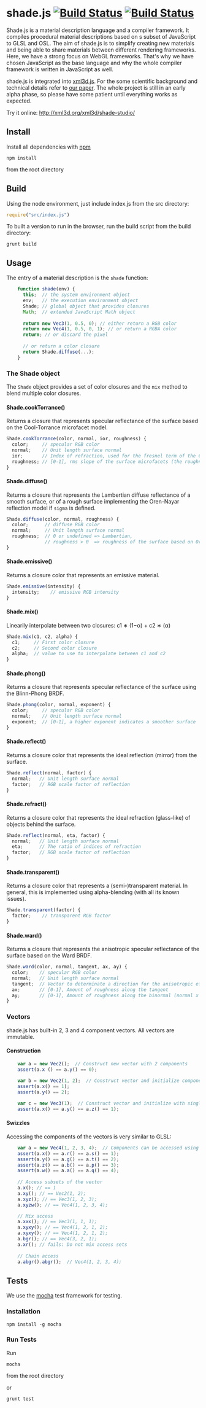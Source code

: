 # shade.js [![Build Status](https://img.shields.io/travis/xml3d/shade.js/develop.svg)](https://travis-ci.org/xml3d/shade.js)  [![Build Status](https://img.shields.io/npm/l/shade.js.svg)](http://opensource.org/licenses/MIT)

Shade.js is a material description language and a compiler framework.
It compiles procedural material descriptions based on s subset of JavaScript to GLSL and OSL.
The aim of shade.js is to simplify creating new materials and being able to share materials between different rendering
frameworks.
Here, we have a strong focus on WebGL frameworks.
That's why we have chosen JavaScript as the base language and why the whole compiler framework is written in JavaScript
as well.

shade.js is integrated into [xml3d.js](https://github.com/xml3d/xml3d.js).
For the some scientific background and technical details refer to [our paper](http://xml3d.org/xml3d/papers/shade.js/).
The whole project is still in an early alpha phase, so please have some patient until everything works as expected.


Try it online: http://xml3d.org/xml3d/shade-studio/

## Install

Install all dependencies with [npm](http://npmjs.org)

```
npm install
```

from the root directory

## Build

Using the node environment, just include index.js from the src directory:

```javascript
require("src/index.js")
```

To built a version to run in the browser, run the build script from the build directory:

```
grunt build
```

## Usage

The entry of a material description is the ```shade``` function:

```javascript
    function shade(env) {
      this;  // the system environment object
      env;   // the execution environment object
      Shade; // global object that provides closures
      Math;  // extended JavaScript Math object
      
      return new Vec3(1, 0.5, 0); // either return a RGB color
      return new Vec4(1, 0.5, 0, 1); // or return a RGBA color
      return; // or discard the pixel
      
      // or return a color closure
      return Shade.diffuse(...);
    }
```    

### The Shade object

The ```Shade``` object provides a set of color closures and the ```mix``` method to blend multiple color closures.


#### Shade.cookTorrance()
Returns a closure that represents specular reflectance of the surface based on the Cool-Torrance microfacet model.

```javascript
Shade.cookTorrance(color, normal, ior, roughness) {
  color;     // specular RGB color
  normal;    // Unit length surface normal
  ior;       // Index of refraction, used for the fresnel term of the Cook-Torrance model
  roughness; // [0-1], rms slope of the surface microfacets (the roughness of the material)
}
```

#### Shade.diffuse()
Returns a closure that represents the Lambertian diffuse reflectance of a smooth surface, or of a rough surface implementing the Oren-Nayar reflection model if ```sigma``` is defined.

```javascript
Shade.diffuse(color, normal, roughness) {
  color;      // diffuse RGB color
  normal;     // Unit length surface normal
  roughness;  // 0 or undefined => Lambertian,
              // roughness > 0  => roughness of the surface based on Oren-Nayar
}
```

#### Shade.emissive()
Returns a closure color that represents an emissive material.

```javascript
Shade.emissive(intensity) {
  intensity;    // emissive RGB intensity
}
```

#### Shade.mix()
Linearily interpolate between two closures: c1 ∗ (1−α) + c2 ∗ (α)

```javascript
Shade.mix(c1, c2, alpha) {
  c1;     // First color closure
  c2;     // Second color closure
  alpha;  // value to use to interpolate between c1 and c2
}
```

#### Shade.phong()
Returns a closure that represents specular reflectance of the surface using the Blinn-Phong BRDF.

```javascript
Shade.phong(color, normal, exponent) {
  color;     // specular RGB color
  normal;    // Unit length surface normal
  exponent;  // [0-1], a higher exponent indicates a smoother surface
}
```

#### Shade.reflect()
Returns a closure color that represents the ideal reflection (mirror) from the surface.

```javascript
Shade.reflect(normal, factor) {
  normal;   // Unit length surface normal
  factor;   // RGB scale factor of reflection
}
```

#### Shade.refract()
Returns a closure color that represents the ideal refraction (glass-like) of objects behind the surface.

```javascript
Shade.reflect(normal, eta, factor) {
  normal;   // Unit length surface normal
  eta;      // The ratio of indices of refraction
  factor;   // RGB scale factor of reflection
}
```

#### Shade.transparent()
Returns a closure color that represents a (semi-)transparent material.
In general, this is implemented using alpha-blending (with all its known issues).

```javascript
Shade.transparent(factor) {
  factor;    // transparent RGB factor
}
```


#### Shade.ward()
Returns a closure that represents the anisotropic specular reflectance of the surface based on the Ward BRDF.

```javascript
Shade.ward(color, normal, tangent, ax, ay) {
  color;    // specular RGB color
  normal;   // Unit length surface normal
  tangent;  // Vector to determinate a direction for the anisotropic effects
  ax;       // [0-1], Amount of roughness along the tangent
  ay;       // [0-1], Amount of roughness along the binormal (normal x tangent)
}
```

### Vectors

shade.js has built-in  2, 3 and 4 component vectors. All vectors are immutable.

#### Construction

```javascript
    var a = new Vec2();  // Construct new vector with 2 components
    assert(a.x () == a.y() == 0);
    
    var b = new Vec2(1, 2);  // Construct vector and initialize components
    assert(a.x() == 1);
    assert(a.y() == 2);

    var c = new Vec3(1);  // Construct vector and initialize with single value
    assert(a.x() == a.y() == a.z() == 1);

```    

#### Swizzles
Accessing the components of the vectors is very similar to GLSL:

```javascript
    var a = new Vec4(1, 2, 3, 4);  // Components can be accessed using sets x/y/z/w or r/g/b/a, s/t/p/q
    assert(a.x() == a.r() == a.s() == 1);
    assert(a.y() == a.g() == a.t() == 2);
    assert(a.z() == a.b() == a.p() == 3);
    assert(a.w() == a.a() == a.q() == 4);
    
    // Access subsets of the vector
    a.x(); // == 1
    a.xy(); // == Vec2(1, 2);
    a.xyz(); // == Vec3(1, 2, 3);
    a.xyzw(); // == Vec4(1, 2, 3, 4);

    // Mix access
    a.xxx(); // == Vec3(1, 1, 1);
    a.xyxy(); // == Vec4(1, 2, 1, 2);
    a.xyxy(); // == Vec4(1, 2, 1, 2);
    a.bgr(); // == Vec4(3, 2, 1);
    a.xr(); // fails: Do not mix access sets
    
    // Chain access
    a.abgr().abgr();  // Vec4(1, 2, 3, 4);

```    



## Tests

We use the [mocha](http://visionmedia.github.io/mocha/) test framework for testing.

### Installation
```
npm install -g mocha
```

### Run Tests

Run

```
mocha
```

from the root directory

or

```
grunt test
```

